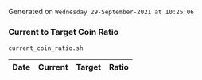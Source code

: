 Generated on `Wednesday 29-September-2021 at 10:25:06`

### Current to Target Coin Ratio
`current_coin_ratio.sh`

Date|Current|Target|Ratio
---|---|---|---
